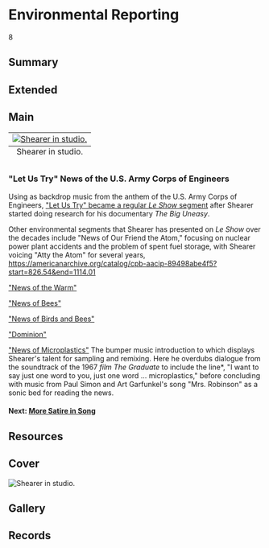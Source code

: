 # Environmental Reporting

8

## Summary

## Extended

## Main

<table class="exhibit-image half-image">
<caption align="bottom" class="exhibit-caption">Shearer in studio.</caption>
<tr><td><a href="https://s3.amazonaws.com/americanarchive.org/exhibits/Snap5.png" target="_blank"><img src="https://s3.amazonaws.com/americanarchive.org/exhibits/Snap5.png" class="big-image" alt="Shearer in studio."/></a></td></tr>
</table>

### "Let Us Try" News of the U.S. Army Corps of Engineers

Using as backdrop music from the anthem of the U.S. Army Corps of Engineers, ["Let Us Try" became a regular *Le Show* segment](https://americanarchive.org/catalog/cpb-aacip-798b2078b65?start=2205.21&end=2350.45) after Shearer started doing research for his documentary *The Big Uneasy*.

Other environmental segments that Shearer has presented on *Le Show* over the decades include "News of Our Friend the Atom," focusing on nuclear power plant accidents and the problem of spent fuel storage, with Shearer voicing "Atty the Atom" for several years, https://americanarchive.org/catalog/cpb-aacip-89498abe4f5?start=826.54&end=1114.01  

["News of the Warm"](https://americanarchive.org/catalog/cpb-aacip-c5205cee5fe?start=1917.51&end=2074.2)

["News of Bees"](https://americanarchive.org/catalog/cpb-aacip-bc88e87437c?start=258.92&end=704.15)

["News of Birds and Bees"](https://americanarchive.org/catalog/cpb-aacip-7e03a531cca?start=626.23&end=876.73)

["Dominion"](https://americanarchive.org/catalog/cpb-aacip-e7947c92944?start=1673.14&end=2071.59)

["News of Microplastics"](https://americanarchive.org/catalog/cpb-aacip-f4b07301409?start=990.22&end=1384.67)
The bumper music introduction to which displays Shearer's talent for sampling and remixing. Here he overdubs dialogue from the soundtrack of the 1967 *film The Graduate* to include the line*, "I want to say just one word to you, just one word … microplastics," before concluding with music from Paul Simon and Art Garfunkel's song "Mrs. Robinson" as a sonic bed for reading the news.

#### Next: [More Satire in Song](/exhibits/le-show/4-5-more-satire-in-song)

## Resources

## Cover
 <img title="Cover Image" alt="Shearer in studio." src="https://s3.amazonaws.com/americanarchive.org/exhibits/Snap5.png">

## Gallery

## Records
